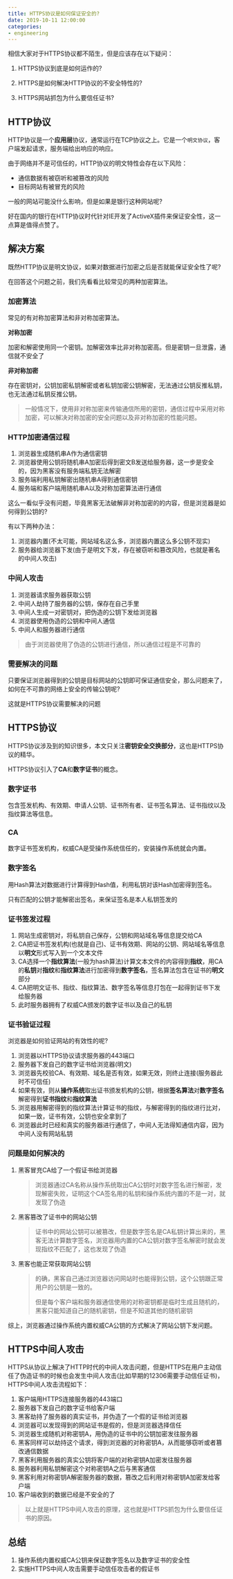 ```yaml
---
title: HTTPS协议是如何保证安全的?
date: 2019-10-11 12:00:00
categories:
- engineering
---
```


相信大家对于HTTPS协议都不陌生，但是应该存在以下疑问：

1. HTTPS协议到底是如何运作的?

2. HTTPS是如何解决HTTP协议的不安全特性的?
3. HTTPS网站抓包为什么要信任证书?



## HTTP协议

HTTP协议是一个**应用层**协议，通常运行在TCP协议之上。它是一个`明文协议`，客户端发起请求，服务端给出响应的响应。

由于网络并不是可信任的，HTTP协议的明文特性会存在以下风险：

+ 通信数据有被窃听和被篡改的风险
+ 目标网站有被冒充的风险

一般的网站可能没什么影响，但是如果是银行这种网站呢?

好在国内的银行在HTTP协议时代针对IE开发了ActiveX插件来保证安全性，这一点算是值得点赞了。

## 解决方案

既然HTTP协议是明文协议，如果对数据进行加密之后是否就能保证安全性了呢?

在回答这个问题之前，我们先看看比较常见的两种加密算法。

### 加密算法

常见的有对称加密算法和非对称加密算法。

**对称加密**

加密和解密使用同一个密钥。加解密效率比非对称加密高。但是密钥一旦泄露，通信就不安全了

**非对称加密**

存在密钥对，公钥加密私钥解密或者私钥加密公钥解密，无法通过公钥反推私钥，也无法通过私钥反推公钥。

> 一般情况下，使用非对称加密来传输通信所用的密钥，通信过程中采用对称加密，可以解决对称加密的安全问题以及非对称加密的性能问题。

### HTTP加密通信过程

1. 浏览器生成随机串A作为通信密钥
2. 浏览器使用公钥将随机串A加密后得到密文B发送给服务器，这一步是安全的，因为黑客没有服务端私钥无法解密
3. 服务端利用私钥解密出随机串A得到通信密钥
4. 服务端和客户端用随机串A以及对称加密算法进行通信

这么一看似乎没有问题，毕竟黑客无法破解非对称加密的的内容，但是浏览器是如何得到公钥的?

有以下两种办法：

1. 浏览器内置(不太可能，网站域名这么多，浏览器内置这么多公钥不现实)
2. 服务器给浏览器下发(由于是明文下发，存在被窃听和篡改风险，也就是著名的中间人攻击)

### 中间人攻击

1. 浏览器请求服务器获取公钥
2. 中间人劫持了服务器的公钥，保存在自己手里
3. 中间人生成一对密钥对，把伪造的公钥下发给浏览器
4. 浏览器使用伪造的公钥和中间人通信
5. 中间人和服务器进行通信

> 由于浏览器使用了伪造的公钥进行通信，所以通信过程是不可靠的

### 需要解决的问题

只要保证浏览器得到的公钥是目标网站的公钥即可保证通信安全，那么问题来了，如何在不可靠的网络上安全的传输公钥呢?

这就是HTTPS协议需要解决的问题

## HTTPS协议

HTTPS协议涉及到的知识很多，本文只关注**密钥安全交换部分**，这也是HTTPS协议的精华。

HTTPS协议引入了**CA**和**数字证书**的概念。

### 数字证书

包含签发机构、有效期、申请人公钥、证书所有者、证书签名算法、证书指纹以及指纹算法等信息。

### CA

数字证书签发机构，权威CA是受操作系统信任的，安装操作系统就会内置。

### 数字签名

用Hash算法对数据进行计算得到Hash值，利用私钥对该Hash加密得到签名。

只有匹配的公钥才能解密出签名，来保证签名是本人私钥签发的

### 证书签发过程

1. 网站生成密钥对，将私钥自己保存，公钥和网站域名等信息提交给CA
2. CA把证书签发机构(也就是自己)、证书有效期、网站的公钥、网站域名等信息以**明文**形式写入到一个文本文件
3. CA选择一个**指纹算法**(一般为hash算法)计算文本文件的内容得到**指纹**，用CA的**私钥**对**指纹**和**指纹算法**进行加密得到**数字签名**，签名算法包含在证书的**明文**部分
4. CA把明文证书、指纹、指纹算法、数字签名等信息打包在一起得到证书下发给服务器
5. 此时服务器拥有了权威CA颁发的数字证书以及自己的私钥

### 证书验证过程

浏览器是如何验证网站的有效性的呢?

1. 浏览器以HTTPS协议请求服务器的443端口
2. 服务器下发自己的数字证书给浏览器(明文)
3. 浏览器先校验CA、有效期、域名是否有效，如果无效，则终止连接(服务器此时不可信任)
4. 如果有效，则从**操作系统**取出证书颁发机构的公钥，根据**签名算法**对**数字签名**解密得到**证书指纹**和**指纹算法**
5. 浏览器用解密得到的指纹算法计算证书的指纹，与解密得到的指纹进行比对，如果一致，证书有效，公钥也安全拿到了
6. 浏览器此时已经和真实的服务器进行通信了，中间人无法得知通信内容，因为中间人没有网站私钥

### 问题是如何解决的

1. 黑客冒充CA给了一个假证书给浏览器

   > 浏览器通过CA名称从操作系统取出CA公钥时对数字签名进行解密，发现解密失败，证明这个CA签名用的私钥和操作系统内置的不是一对，就发现了伪造

2. 黑客篡改了证书中的网站公钥

   > 证书中的网站公钥可以被篡改，但是数字签名是CA私钥计算出来的，黑客无法计算数字签名，浏览器用内置的CA公钥对数字签名解密时就会发现指纹不匹配了，这也发现了伪造

3. 黑客也能正常获取网站公钥

   > 的确，黑客自己通过浏览器访问网站时也能得到公钥，这个公钥跟正常用户的公钥是一致的。
   >
   > 但是每个客户端和服务器通信使用的对称密钥都是临时生成且随机的，黑客只能知道自己的随机密钥，但是不知道其他的随机密钥

综上，浏览器通过操作系统内置权威CA公钥的方式解决了网站公钥下发问题。

## HTTPS中间人攻击

HTTPS从协议上解决了HTTP时代的中间人攻击问题，但是HTTPS在用户主动信任了伪造证书的时候也会发生中间人攻击(比如早期的12306需要手动信任证书)，HTTPS中间人攻击流程如下：

1. 客户端用HTTPS连接服务器的443端口
2. 服务器下发自己的数字证书给客户端
3. 黑客劫持了服务器的真实证书，并伪造了一个假的证书给浏览器
4. 浏览器可以发现得到的网站证书是假的，但是浏览器选择信任
5. 浏览器生成随机对称密钥A，用伪造的证书中的公钥加密发往服务器
6. 黑客同样可以劫持这个请求，得到浏览器的对称密钥A，从而能够窃听或者篡改通信数据
7. 黑客利用服务器的真实公钥将客户端的对称密钥A加密发往服务器
8. 服务器利用私钥解密这个对称密钥A之后与黑客通信
9. 黑客利用对称密钥A解密服务器的数据，篡改之后利用对称密钥A加密发给客户端
10. 客户端收到的数据已经是不安全的了

> 以上就是HTTPS中间人攻击的原理，这也就是HTTPS抓包为什么要信任证书的原因。

## 总结

1. 操作系统内置权威CA公钥来保证数字签名以及数字证书的安全性
2. 实施HTTPS中间人攻击需要手动信任攻击者的假证书